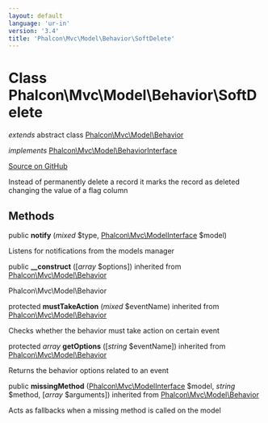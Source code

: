 ```yaml
---
layout: default
language: 'ur-in'
version: '3.4'
title: 'Phalcon\Mvc\Model\Behavior\SoftDelete'
---
```


# Class **Phalcon\Mvc\Model\Behavior\SoftDelete**

*extends* abstract class [Phalcon\Mvc\Model\Behavior](/3.4/en/api/Phalcon_Mvc_Model_Behavior)

*implements* [Phalcon\Mvc\Model\BehaviorInterface](/3.4/en/api/Phalcon_Mvc_Model_BehaviorInterface)

<a href="https://github.com/phalcon/cphalcon/tree/v3.4.0/phalcon/mvc/model/behavior/softdelete.zep" class="btn btn-default btn-sm">Source on GitHub</a>

Instead of permanently delete a record it marks the record as deleted changing the value of a flag column

## Methods

public **notify** (*mixed* $type, [Phalcon\Mvc\ModelInterface](/3.4/en/api/Phalcon_Mvc_ModelInterface) $model)

Listens for notifications from the models manager

public **__construct** ([*array* $options]) inherited from [Phalcon\Mvc\Model\Behavior](/3.4/en/api/Phalcon_Mvc_Model_Behavior)

Phalcon\Mvc\Model\Behavior

protected **mustTakeAction** (*mixed* $eventName) inherited from [Phalcon\Mvc\Model\Behavior](/3.4/en/api/Phalcon_Mvc_Model_Behavior)

Checks whether the behavior must take action on certain event

protected *array* **getOptions** ([*string* $eventName]) inherited from [Phalcon\Mvc\Model\Behavior](/3.4/en/api/Phalcon_Mvc_Model_Behavior)

Returns the behavior options related to an event

public **missingMethod** ([Phalcon\Mvc\ModelInterface](/3.4/en/api/Phalcon_Mvc_ModelInterface) $model, *string* $method, [*array* $arguments]) inherited from [Phalcon\Mvc\Model\Behavior](/3.4/en/api/Phalcon_Mvc_Model_Behavior)

Acts as fallbacks when a missing method is called on the model